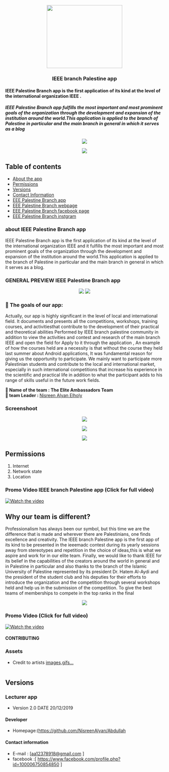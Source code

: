                                                
 <p align="center">
  <a href=" https://github.com/NisreenAlyan/IEEE-branch-of-IUGAZA-application ">
    <img src="https://6.top4top.net/p_14507odpd1.png" width=240 height=200>
  </a>
  <h3 align="center">IEEE branch Palestine app </h3>
</p>
<p align="center">
    <h4>IEEE Palestine Branch app  is the first application of its kind at the level of the international organization IEEE .<br></h4>
</p>
<p>
   <h5>IEEE Palestine Branch app fulfills the most important and most prominent goals of the organization through the development and expansion of the institution around the world.This application is applied to the branch of Palestine in particular and the main branch in general in which it serves as a blog <br></h5>


 <p align="center">                                             
<img  src= " https://4.top4top.net/p_1450dv4jf1.jpg  "> 
</p>  
    
<p align="center">                                             
<img  src= " https://5.top4top.net/p_1450jx3z82.jpg  "> 
</p> 
 
## Table of contents

- [About the app](#)
- [Permissions](#)
- [Versions](#)
- [Contact Information](#)
- [EEE Palestine Branch app ](https://github.com/NisreenAlyan/IEEE-branch-of-IUGAZA-application )
- [EEE Palestine Branch webpage](http://ieee.iugaza.edu.ps )
- [EEE Palestine Branch facebook page](https://www.facebook.com/IEEE.IUG/)
- [EEE Palestine Branch instgram](https://instagram.com/ieee.iug?igshid=832a8ubrhtji )


### about IEEE Palestine Branch app

IEEE Palestine Branch app  is the first application of its kind at the level of the international organization IEEE and it fulfills the most important and most prominent goals of the organization through the development and expansion of the institution around the world.This application is applied to the branch of Palestine in particular and the main branch in general in which it serves as a blog. 


### GENERAL PREVIEW IEEE Palestine Branch app
 <p align="center">                                             
<img  src= " https://6.top4top.net/p_145002r343.jpg  ">                                              
<img  src= "  https://2.top4top.net/p_14508s6ri5.jpg "> 
</p>

### 	The goals of our app:
Actually, our app is highly significant in the level of local and international field. It documents and presents all the competitions, workshops, training courses, and activitiesthat contribute to the development of their practical and theoretical abilities Performed by IEEE branch palestine community in addition to view the activities and contest and research of the main branch IEEE and open the field for Apply to it through the application , An example of how the courses held are a necessity is that without the course they held last summer about Android applications, It was fundamental reason for giving us the opportunity to participate. We mainly want to participate more Palestinian students and contribute to the local and international market, especially in such international competitions that increase his experience in the scientific and practical life in addition to what the participant adds to his range of skills useful in the future work fields. 


<b>   Name of the team : The Elite Ambassadors Team </b> <br>
 <b>    team Leader : </b> 
 [Nisreen Alyan Elholy ](https://github.com/NisreenAlyan )
 
 ### Screenshoot 
 <p align="center">                                             
<img  src= " https://1.top4top.net/p_1450wtqqo4.jpg "> 

<p align="center">                                             
<img  src= "  https://4.top4top.net/p_1450vd5r77.jpg "> 
</p>


 <p align="center">                                             
<img  src= " https://3.top4top.net/p_1450n3b806.jpg " > 
</p>  


## Permissions
1. Internet
2. Network state
3. Location 
  
  
  ### Promo Video IEEE branch Palestine app (Click for full video)
[![Watch the video](https://github.com/JobGetabu/Darasa-IEEEMadC/blob/master/screenshots/DarasaPromosupershort.gif)](https://www.youtube.com/watch?v=1Y5c_pRx2zs)

  
 ## Why our team is different?
Professionalism has always been our symbol, but this time we are the difference that is made and wherever there are Palestinians, one finds excellence and creativity. The IEEE  branch Palestine app is the first app of its kind to be presented in the ieeemadc contest during its yearly sessions away from stereotypes and repetition in the choice of ideas,this is what we aspire and work for in our elite team.
Finally, we would like to thank IEEE for its belief in the capabilities of the creators around the world in general and in Palestine in particular and also thanks to the branch of the Islamic University of Palestine represented by its president Dr. Hatem Al-Aydi and the president of the student club and his deputies for their efforts to introduce the organization and the competition through several workshops held and help us in the submission of the competition. To give the best teams of memberships to compete in the top ranks in the final

 <p align="center">                                             
<img  src= "https://5.top4top.net/p_1450eu9j98.jpg "> 
</p>
 

### Promo Video (Click for full video)
[![Watch the video](https://github.com/JobGetabu/Darasa-IEEEMadC/blob/master/screenshots/DarasaPromosupershort.gif)](https://www.youtube.com/watch?v=ytHCnIkhfY0)

#### CONTRIBUTING
### Assets
* Credit to artists [images,gifs...](https://www.freepik.com/free-vector/student-reading-illustration_826080.htm)

<p align="center">                                             
<img  src= "   "> 
</p>


## Versions 
### Lecturer app
* Version 2.0  DATE  20/12/2019


#### Developer
* Homepage:(https://github.com/NisreenAlyan/Abdullah

#### Contact information
* E-mail  : [aa12378918@gmail.com ]
* facebook :[ https://www.facebook.com/profile.php?id=100006750854850 ]







